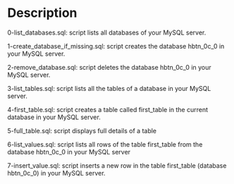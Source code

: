 # Description

0-list_databases.sql: script lists all databases of your MySQL server.

1-create_database_if_missing.sql: script creates the database hbtn_0c_0 in your MySQL server.

2-remove_database.sql: script deletes the database hbtn_0c_0 in your MySQL server.

3-list_tables.sql: script lists all the tables of a database in your MySQL server.

4-first_table.sql: script creates a table called first_table in the current database in your MySQL server.

5-full_table.sql: script displays full details of a table

6-list_values.sql: script lists all rows of the table first_table from the database hbtn_0c_0 in your MySQL server

7-insert_value.sql: script inserts a new row in the table first_table (database hbtn_0c_0) in your MySQL server.
